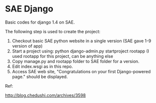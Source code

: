 SAE Django
=========

Basic codes for django 1.4 on SAE.

The following step is used to create the project:

1. Checkout basic SAE python website in a single version (SAE gave 1-9 version of app)
2. Start a project using: python django-admin.py startproject rootapp (I used rootapp for this project, can be anything else
3. Copy manage.py and rootapp folder to SAE folder for a version.
4. Edit index.wsgi as in this repo.
5. Access SAE web site, "Congratulations on your first Django-powered page." should be displayed.

Ref:

http://blog.chedushi.com/archives/3598
